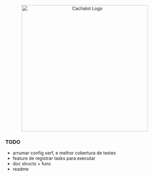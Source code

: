 <p align="center">
  <img src="https://raw.githubusercontent.com/otaviohenrique/cachalot/main/assets/cachalot-logo.png" alt="Cachalot Logo" width="400"/>
</p>


### TODO

* arrumar config serf, e melhor cobertura de testes
* feature de registrar tasks para executar
* doc structs + func
* readme